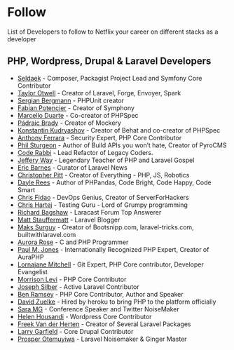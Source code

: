 # Follow
List of Developers to follow to Netflix your career on different stacks as a developer

## PHP, Wordpress, Drupal & Laravel Developers

* [Seldaek](https://twitter.com/seldaek) - Composer, Packagist Project Lead and Symfony Core Contributor
* [Taylor Otwell](https://twitter.com/taylorotwell) - Creator of Laravel, Forge, Envoyer, Spark
* [Sergian Bergmann](https://twitter.com/s_bergmann) -  PHPUnit creator
* [Fabian Potencier](https://twitter.com/fabpot) - Creator of Symphony 
* [Marcello Duarte](https://twitter.com/_md) - Co-creator of PHPSpec
* [Pádraic Brady](https://twitter.com/padraicb) - Creator of Mockery
* [Konstantin Kudryashov](https://twitter.com/everzet) - Creator of Behat and co-creator of PHPSpec
* [Anthony Ferrara](https://twitter.com/ircmaxell) - Security Expert, PHP Core Contributor
* [Phil Sturgeon](https://twitter.com/philsturgeon) - Author of Build APIs you won’t hate, Creator of PyroCMS
* [Code Rabbi](https://twitter.com/coderabbi) - Lead Refactor of Legacy Coders.
* [Jeffery Way](https://twitter.com/jeffrey_way) - Legendary Teacher of PHP and Laravel Gospel
* [Eric Barnes](https://twitter.com/ericlbarnes) - Curator of Laravel News
* [Christopher Pitt](https://twitter.com/assertchris) - Creator of Everything - PHP, JS, Robotics
* [Dayle Rees](https://twitter.com/daylerees) - Author of PHPandas, Code Bright, Code Happy, Code Smart
* [Chris Fidao](https://twitter.com/fideloper) - DevOps Genius, Creator of ServerForHackers
* [Chris Hartej](https://twitter.com/grmpyprogrammer) - Testing Guru - Lord of Grumpy programming
* [Richard Bagshaw](https://twitter.com/bagwaa) - Laracast Forum Top Answerer
* [Matt Stauffermatt](https://twitter.com/stauffermatt) - Laravel Blogger 
* [Maks Surguy](https://twitter.com/msurguy) - Creator of Bootsnipp.com, laravel-tricks.com, builtwithlaravel.com
* [Aurora Rose](https://twitter.com/auroraeosrose) - C and PHP Programmer
* [Paul M. Jones](https://twitter.com/pmjones) -  Internationally Recognized PHP Expert, Creator of AuraPHP
* [Lornajane Mitchell](https://twitter.com/lornajane) - Git Expert, PHP Core contributor, Developer Evangelist
* [Morrison Levi](https://twitter.com/morrisonlevi) - PHP Core Contributor
* [Joseph Silber](https://github.com/JosephSilber) - Active Laravel Contributor
* [Ben Ramsey](https://twitter.com/ramsey) - PHP Core Contributor, Author and Speaker
* [David Zuelke](https://twitter.com/dzuelke) - Hired by heroku to bring PHP to the platform officially
* [Sara MG](https://twitter.com/SaraMG) - Conference Speaker and Twitter NoiseMaker 
* [Helen Housandi](https://twitter.com/helenhousandi) - Wordpress Core Contributor
* [Freek Van der Herten](https://twitter.com/freekmurze) - Creator of Several Laravel Packages
* [Larry Garfield](http://twitter.com/Crell/) - Core Drupal Contributor 
* [Prosper Otemuyiwa](https://twitter.com/unicodeveloper) - Laravel Noisemaker & Ginger Master
